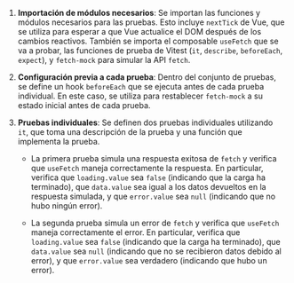 
1. **Importación de módulos necesarios**: Se importan las funciones y módulos necesarios para las pruebas. Esto incluye `nextTick` de Vue, que se utiliza para esperar a que Vue actualice el DOM después de los cambios reactivos. También se importa el composable `useFetch` que se va a probar, las funciones de prueba de Vitest (`it`, `describe`, `beforeEach`, `expect`), y `fetch-mock` para simular la API `fetch`.

2. **Configuración previa a cada prueba**: Dentro del conjunto de pruebas, se define un hook `beforeEach` que se ejecuta antes de cada prueba individual. En este caso, se utiliza para restablecer `fetch-mock` a su estado inicial antes de cada prueba.

4. **Pruebas individuales**: Se definen dos pruebas individuales utilizando `it`, que toma una descripción de la prueba y una función que implementa la prueba.

   - La primera prueba simula una respuesta exitosa de `fetch` y verifica que `useFetch` maneja correctamente la respuesta. En particular, verifica que `loading.value` sea `false` (indicando que la carga ha terminado), que `data.value` sea igual a los datos devueltos en la respuesta simulada, y que `error.value` sea `null` (indicando que no hubo ningún error).

   - La segunda prueba simula un error de `fetch` y verifica que `useFetch` maneja correctamente el error. En particular, verifica que `loading.value` sea `false` (indicando que la carga ha terminado), que `data.value` sea `null` (indicando que no se recibieron datos debido al error), y que `error.value` sea verdadero (indicando que hubo un error).